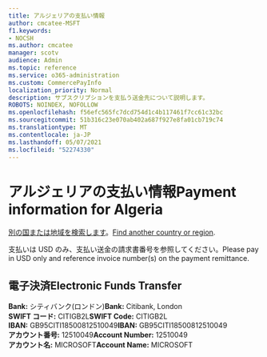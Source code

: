 ```yaml
---
title: アルジェリアの支払い情報
author: cmcatee-MSFT
f1.keywords:
- NOCSH
ms.author: cmcatee
manager: scotv
audience: Admin
ms.topic: reference
ms.service: o365-administration
ms.custom: CommercePayInfo
localization_priority: Normal
description: サブスクリプションを支払う送金先について説明します。
ROBOTS: NOINDEX, NOFOLLOW
ms.openlocfilehash: f56efc565fc7dcd754d1c4b117461f7cc61c32bc
ms.sourcegitcommit: 51b316c23e070ab402a687f927e8fa01cb719c74
ms.translationtype: MT
ms.contentlocale: ja-JP
ms.lasthandoff: 05/07/2021
ms.locfileid: "52274330"
---
```

# <a name="payment-information-for-algeria"></a><span data-ttu-id="dffb1-103">アルジェリアの支払い情報</span><span class="sxs-lookup"><span data-stu-id="dffb1-103">Payment information for Algeria</span></span>

<span data-ttu-id="dffb1-104">[別の国または地域を検索します](../billing-and-payments/pay-for-your-subscription.md)。</span><span class="sxs-lookup"><span data-stu-id="dffb1-104">[Find another country or region](../billing-and-payments/pay-for-your-subscription.md).</span></span>

<span data-ttu-id="dffb1-105">支払いは USD のみ、支払い送金の請求書番号を参照してください。</span><span class="sxs-lookup"><span data-stu-id="dffb1-105">Please pay in USD only and reference invoice number(s) on the payment remittance.</span></span>

## <a name="electronic-funds-transfer"></a><span data-ttu-id="dffb1-106">電子決済</span><span class="sxs-lookup"><span data-stu-id="dffb1-106">Electronic Funds Transfer</span></span>

<span data-ttu-id="dffb1-107">**Bank:** シティバンク(ロンドン)</span><span class="sxs-lookup"><span data-stu-id="dffb1-107">**Bank:** Citibank, London</span></span>  
<span data-ttu-id="dffb1-108">**SWIFT コード:** CITIGB2L</span><span class="sxs-lookup"><span data-stu-id="dffb1-108">**SWIFT Code:** CITIGB2L</span></span>  
<span data-ttu-id="dffb1-109">**IBAN:** GB95CITI18500812510049</span><span class="sxs-lookup"><span data-stu-id="dffb1-109">**IBAN:** GB95CITI18500812510049</span></span>  
<span data-ttu-id="dffb1-110">**アカウント番号:** 12510049</span><span class="sxs-lookup"><span data-stu-id="dffb1-110">**Account Number:** 12510049</span></span>  
<span data-ttu-id="dffb1-111">**アカウント名:** MICROSOFT</span><span class="sxs-lookup"><span data-stu-id="dffb1-111">**Account Name:** MICROSOFT</span></span>  